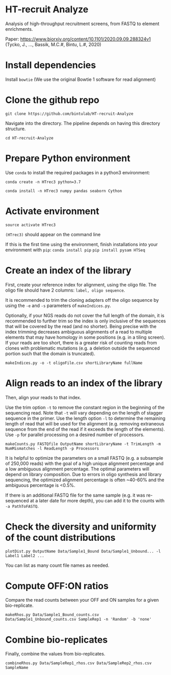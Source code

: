 # HT-recruit Analyze
Analysis of high-throughput recruitment screens, from FASTQ to element enrichments.

Paper: <https://www.biorxiv.org/content/10.1101/2020.09.09.288324v1> (Tycko, J., ..., Bassik, M.C.#, Bintu, L.#, 2020)

# Install dependencies
Install `bowtie` (We use the original Bowtie 1 software for read alignment)

# Clone the github repo
`git clone https://github.com/bintulab/HT-recruit-Analyze`

Navigate into the directory. The pipeline depends on having this directory structure.

`cd HT-recruit-Analyze`

# Prepare Python environment
Use `conda` to install the required packages in a python3 environment:

`conda create -n HTrec3 python=3.7`

`conda install -n HTrec3 numpy pandas seaborn Cython`

# Activate environment
`source activate HTrec3`

`(HTrec3)` should appear on the command line

If this is the first time using the environment, finish installations into your environment with `pip`:
`conda install pip`
`pip install pysam HTSeq`

# Create an index of the library
First, create your reference index for alignment, using the oligo file. The oligo file should have 2 columns: `label, oligo sequence`.

It is recommended to trim the cloning adapters off the oligo sequence by using the `-e` and `-s` parameters of `makeIndices.py`. 

Optionally, if your NGS reads do not cover the full length of the domain, it is recommended to further trim so the index is only inclusive of the sequences that will be covered by the read (and no shorter). Being precise with the index trimming decreases ambiguous alignments of a read to multiple elements that may have homology in some positions (e.g. in a tiling screen). If your reads are too short, there is a greater risk of counting reads from clones with problematic mutations (e.g. a deletion outside the sequenced portion such that the domain is truncated).

`makeIndices.py -o -t oligoFile.csv shortLibraryName fullName`

# Align reads to an index of the library
Then, align your reads to that index.

Use the trim option `-t` to remove the constant region in the beginning of the sequencing read. Note that `-t` will vary depending on the length of stagger sequence in the primer. Use the length option `-l` to determine the remaining length of read that will be used for the alignment (e.g. removing extraneous sequence from the end of the read if it exceeds the length of the elements). Use `-p` for parallel processing on a desired number of processors.

`makeCounts.py FASTQfile OutputName shortLibraryName -t TrimLength -m NumMismatches -l ReadLength -p Processors`

It is helpful to optimize the parameters on a small FASTQ (e.g. a subsample of 250,000 reads) with the goal of a high unique alignment percentage and a low ambiguous alignment percentage. The optimal parameters will depend on library composition. Due to errors in oligo synthesis and library sequencing, the optimized alignment percentage is often ~40-60% and the ambiguous percentage is <0.5%.

If there is an additional FASTQ file for the same sample (e.g. it was re-sequenced at a later date for more depth), you can add it to the counts with `-a PathToFASTQ`.

# Check the diversity and uniformity of the count distributions
`plotDist.py OutputName Data/Sample1_Bound Data/Sample1_Unbound... -l Label1 Label2 ...`

You can list as many count file names as needed.

# Compute OFF:ON ratios 
Compare the read counts between your OFF and ON samples for a given bio-replicate. 

`makeRhos.py Data/Sample1_Bound_counts.csv Data/Sample1_Unbound_counts.csv SampleRep1 -n 'Random' -b 'none'`

# Combine bio-replicates
Finally, combine the values from bio-replicates.

`combineRhos.py Data/SampleRep1_rhos.csv Data/SampleRep2_rhos.csv SampleName`
